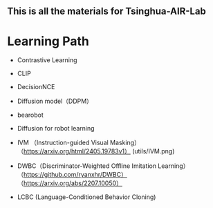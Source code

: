 ## This is all the materials for Tsinghua-AIR-Lab

# Learning Path
- Contrastive Learning 
- CLIP
- DecisionNCE
- Diffusion model（DDPM）
- bearobot
- Diffusion for robot learning
- IVM （Instruction-guided Visual Masking）（https://arxiv.org/html/2405.19783v1）
(utils/IVM.png)

- DWBC（Discriminator-Weighted Offline Imitation Learning） （https://github.com/ryanxhr/DWBC） （https://arxiv.org/abs/2207.10050）
- LCBC (Language-Conditioned Behavior Cloning)
